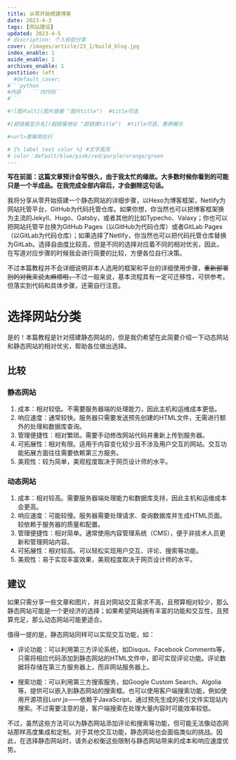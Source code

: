 ```yaml
---
title: 从零开始搭建博客
date: 2023-4-3
tags: [网站建设]
updated: 2023-4-5
# discription: 个人经验分享
cover: /images/article/23_1/build_blog.jpg
index_enable: 1
aside_enable: 1
archives_enable: 1
postition: left
  #default_cover:
#```python
#内容    ``内代码``
#```

#![图片alt](图片链接 "图片title")  #title可选

#[超链接显示名](超链接地址 "超链接title")  #title可选，悬停展示

#<url>直接用也行

# {% label text color %} #文字高亮
# color：default/blue/pink/red/purple/orange/green
---
```


**写在前面：这篇文章预计会写很久，由于我太忙的缘故。大多数时候你看到的可能只是一个半成品。在我完成全部内容后，才会删除这句话。**

我将分享从零开始搭建一个静态网站的详细步骤，以Hexo为博客框架，Netlify为网站托管平台，GitHub为代码托管仓库。如果你想，你当然也可以把博客框架换为主流的Jekyll、Hugo、Gatsby，或者其他的比如Typecho、Valaxy；你也可以把网站托管平台换为GitHub Pages（以GitHub为代码仓库）或者GitLab Pages（以GitLab为代码仓库）；如果选择了Netlify，你当然也可以把代码托管仓库替换为GitLab。选择自由度比较高，但是不同的选择对应着不同的相对优劣，因此，在写道对应步骤的时候我会进行简要的比较，方便各位自行决策。

不过本篇教程并不会详细说明非本人选用的框架和平台的详细使用步骤，~~重新部署别的对我来说太麻烦啦，~~不过一般来说，基本流程具有一定可迁移性，可供参考。但落实到代码和具体步骤，还需自行注意。

# 选择网站分类

是的！本篇教程是针对搭建静态网站的，但是我仍希望在此简要介绍一下动态网站和静态网站的相对优劣，帮助各位做出选择。

## 比较

### 静态网站

1. 成本：相对较低。不需要服务器端的处理能力，因此主机和运维成本更低。
2. 响应速度：通常较快。服务器只需要发送预先创建的HTML文件，无需进行额外的处理和数据库查询。
3. 管理便捷性：相对繁琐。需要手动修改网站代码并重新上传到服务器。
4. 可拓展性：相对有限。适用于内容变化较少且不涉及用户交互的网站。交互功能拓展方面往往需要依赖第三方服务。
5. 美观性：较为简单，美观程度取决于网页设计师的水平。

### 动态网站

1. 成本：相对较高。需要服务器端处理能力和数据库支持，因此主机和运维成本会更高。
2. 响应速度：可能较慢。服务器需要处理请求、查询数据库并生成HTML页面。较依赖于服务器的质量和配置。
3. 管理便捷性：相对简单。通常使用内容管理系统（CMS），便于非技术人员更新和管理网站内容。
4. 可拓展性：相对较高。可以轻松实现用户交互、评论、搜索等功能。
5. 美观性：易于实现丰富效果，美观程度取决于网页设计师的水平。

## 建议

如果只需分享一些文章和图片，并且对网站交互需求不高，且预算相对较少，那么静态网站可能是一个更经济的选择；如果希望网站拥有丰富的功能和交互性，且预算充足，那么动态网站可能更适合。

值得一提的是，静态网站同样可以实现交互功能，如：

- 评论功能：可以利用第三方评论系统，如Disqus、Facebook Comments等，只需将相应代码添加到静态网站的HTML文件中，即可实现评论功能。评论数据将存储在第三方服务器上，而非网站服务器上。

- 搜索功能：可以利用第三方搜索服务，如Google Custom Search、Algolia等，提供可以嵌入到静态网站的搜索框。也可以使用客户端搜索功能，例如使用开源项目Lunr.js——依赖于JavaScript，通过预先生成的索引文件实现站内搜索。不过需要注意的是，客户端搜索在处理大量内容时可能效率较低。

不过，虽然这些方法可以为静态网站添加评论和搜索等功能，但可能无法像动态网站那样高度集成和定制。对于其他交互功能，静态网站也会面临类似的挑战。因此，在选择静态网站时，请务必权衡这些限制与静态网站带来的成本和响应速度优势。
